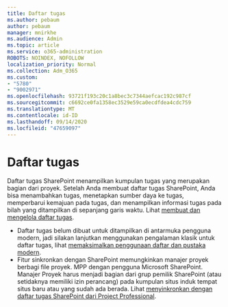 ```yaml
---
title: Daftar tugas
ms.author: pebaum
author: pebaum
manager: mnirkhe
ms.audience: Admin
ms.topic: article
ms.service: o365-administration
ROBOTS: NOINDEX, NOFOLLOW
localization_priority: Normal
ms.collection: Adm_O365
ms.custom:
- "5780"
- "9002971"
ms.openlocfilehash: 93721f193c20c1a8bec3c7344aefcac192c987cf
ms.sourcegitcommit: c6692ce0fa1358ec3529e59ca0ecdfdea4cdc759
ms.translationtype: MT
ms.contentlocale: id-ID
ms.lasthandoff: 09/14/2020
ms.locfileid: "47659097"
---
```

# <a name="task-list"></a>Daftar tugas

Daftar tugas SharePoint menampilkan kumpulan tugas yang merupakan bagian dari proyek. Setelah Anda membuat daftar tugas SharePoint, Anda bisa menambahkan tugas, menetapkan sumber daya ke tugas, memperbarui kemajuan pada tugas, dan menampilkan informasi tugas pada bilah yang ditampilkan di sepanjang garis waktu. Lihat [membuat dan mengelola daftar tugas](https://support.microsoft.com/office/466ad207-46fd-4c77-9af1-41bc23cec21a).  

-   Daftar tugas belum dibuat untuk ditampilkan di antarmuka pengguna modern, jadi silakan lanjutkan menggunakan pengalaman klasik untuk daftar tugas, lihat [memaksimalkan penggunaan daftar dan pustaka modern](https://docs.microsoft.com/sharepoint/dev/transform/modernize-userinterface-lists-and-libraries).
-   Fitur sinkronkan dengan SharePoint memungkinkan manajer proyek berbagi file proyek. MPP dengan pengguna Microsoft SharePoint. Manajer Proyek harus menjadi bagian dari grup pemilik SharePoint (atau setidaknya memiliki izin perancang) pada kumpulan situs induk tempat situs baru atau yang sudah ada berada. Lihat [menyinkronkan dengan daftar tugas SharePoint dari Project Professional](https://docs.microsoft.com/office/troubleshoot/project/sync-with-tasks-from-project).